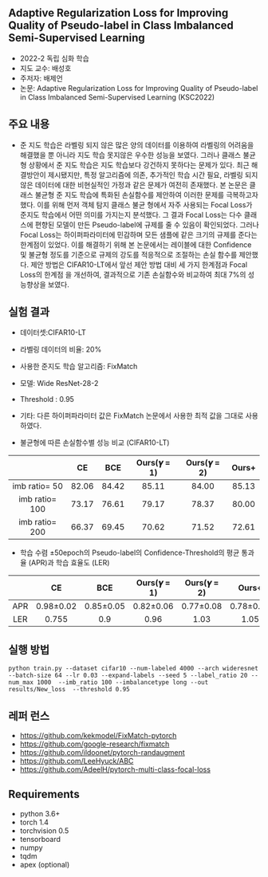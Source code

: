 ## Adaptive Regularization Loss for Improving Quality of  Pseudo-label in Class Imbalanced Semi-Supervised Learning
- 2022-2 독립 심화 학습
- 지도 교수: 배성호
- 주저자: 배제언
- 논문: Adaptive Regularization Loss for Improving Quality of  Pseudo-label in Class Imbalanced Semi-Supervised Learning                 (KSC2022)

## 주요 내용

- 준 지도 학습은 라벨링 되지 않은 많은 양의 데이터를 이용하여 라벨링의 어려움을 해결했을 뿐 아니라 지도
학습 못지않은 우수한 성능을 보였다. 그러나 클래스 불균형 상황에서 준 지도 학습은 지도 학습보다 강건하지
못하다는 문제가 있다. 최근 해결방안이 제시됐지만, 특정 알고리즘에 의존, 추가적인 학습 시간 필요, 라벨링
되지 않은 데이터에 대한 비현실적인 가정과 같은 문제가 여전히 존재했다. 본 논문은 클래스 불균형 준 지도
학습에 특화된 손실함수를 제안하여 이러한 문제를 극복하고자 했다. 이를 위해 먼저 객체 탐지 클래스 불균
형에서 자주 사용되는 Focal Loss가 준지도 학습에서 어떤 의미를 가지는지 분석했다. 그 결과 Focal Loss는
다수 클래스에 편향된 모델이 만든 Pseudo-label에 규제를 줄 수 있음이 확인되었다. 그러나 Focal Loss는
하이퍼파라미터에 민감하며 모든 샘플에 같은 크기의 규제를 준다는 한계점이 있었다. 이를 해결하기 위해 본
논문에서는 레이블에 대한 Confidence 및 불균형 정도를 기준으로 규제의 강도를 적응적으로 조절하는 손실
함수를 제안했다. 제안 방법은 CIFAR10-LT에서 앞선 제안 방법 대비 세 가지 한계점과 Focal Loss의 한계점
을 개선하여, 결과적으로 기존 손실함수와 비교하여 최대 7%의 성능향상을 보였다.

## 실험 결과

- 데이터셋:CIFAR10-LT
- 라벨링 데이터의 비율: 20%
- 사용한 준지도 학습 알고리즘: FixMatch
- 모델: Wide ResNet-28-2
- Threshold : 0.95
- 기타: 다른 하이퍼파라미터 값은 FixMatch 논문에서 사용한 최적 값을 그대로 사용하였다.  

- 불균형에 따른 손실함수별 성능 비교 (CIFAR10-LT)

|                |     CE     |     BCE     |     Ours(𝜸 = 1)     |     Ours(𝜸 = 2)     |     Ours+     |
|:--------------:|:---------: | :---------: | :-----------------: | :-----------------: | :-----------: |
| imb ratio= 50  |    82.06   |    84.42    |        85.11        |       84.00         |     85.13     |
| imb ratio= 100 |    73.17   |    76.61    |        79.17        |       78.37         |     80.00     | 
| imb ratio= 200 |    66.37   |    69.45    |        70.62        |       71.52         |     72.61     |



- 학습 수렴 ±50epoch의 Pseudo-label의 Confidence-Threshold의 평균 통과율 (APR)과 학습 효율도 (LER)



|                |     CE     |     BCE     |     Ours(𝜸 = 1)     |     Ours(𝜸 = 2)     |     Ours+     |
|:--------------:|:---------: | :---------: | :-----------------: | :-----------------: | :-----------: |
|      APR       | 0.98±0.02  |  0.85±0.05  |     0.82±0.06       |      0.77±0.08      |   0.78±0.08   |
|      LER       |    0.755   |      0.9    |        0.96         |        1.03         |     1.05      |




## 실행 방법
```
python train.py --dataset cifar10 --num-labeled 4000 --arch wideresnet --batch-size 64 --lr 0.03 --expand-labels --seed 5 --label_ratio 20 --num_max 1000  --imb_ratio 100 --imbalancetype long --out results/New_loss  --threshold 0.95 

```
## 레퍼 런스
- https://github.com/kekmodel/FixMatch-pytorch
- https://github.com/google-research/fixmatch
- https://github.com/ildoonet/pytorch-randaugment
- https://github.com/LeeHyuck/ABC
- https://github.com/AdeelH/pytorch-multi-class-focal-loss

## Requirements
- python 3.6+
- torch 1.4
- torchvision 0.5
- tensorboard
- numpy
- tqdm
- apex (optional)

